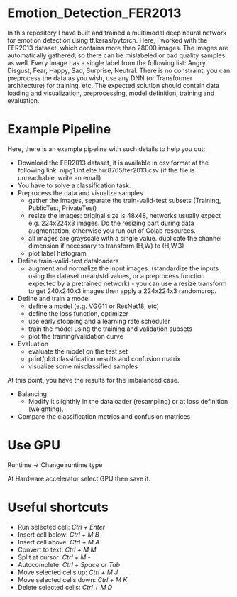 # Emotion_Detection_FER2013
In this repository I have built and trained a multimodal deep neural network for emotion detection using tf.keras/pytorch. Here, I worked with the FER2013 dataset, which contains more than 28000 images. The images are automatically gathered, so there can be mislabeled or bad quality samples as well. Every image has a single label from the following list: Angry, Disgust, Fear, Happy, Sad, Surprise, Neutral.
There is no constraint, you can preprocess the data as you wish, use any DNN (or Transformer architecture) for training, etc. The expected solution should contain data loading and visualization, preprocessing, model definition, training and evaluation.

# Example Pipeline
Here, there is an example pipeline with such details to help you out:
* Download the FER2013 dataset, it is available in csv format at the following link: nipg1.inf.elte.hu:8765/fer2013.csv (if the file is unreachable, write an email)
* You have to solve a classification task.
* Preprocess the data and visualize samples
  * gather the images, separate the train-valid-test subsets (Training, PublicTest, PrivateTest)
  * resize the images: original size is 48x48, networks usually expect e.g. 224x224x3 images. Do the resizing part during data augmentation, otherwise you run out of Colab resources.
  * all images are grayscale with a single value. duplicate the channel dimension if necessary to transform (H,W) to (H,W,3)
  * plot label histogram
* Define train-valid-test dataloaders
  * augment and normalize the input images. (standardize the inputs using the dataset mean/std values, or a preprocess function expected by a pretrained network) - you can use a resize transform to get 240x240x3 images then apply a 224x224x3 randomcrop. 
* Define and train a model
  * define a model (e.g. VGG11 or ResNet18, etc)
  * define the loss function, optimizer
  * use early stopping and a learning rate scheduler
  * train the model using the training and validation subsets
  * plot the training/validation curve
* Evaluation
  * evaluate the model on the test set
  * print/plot classification results and confusion matrix
  * visualize some misclassified samples

At this point, you have the results for the imbalanced case. 

* Balancing
  * Modify it slighthly in the dataloader (resampling) or at loss definition (weighting).
* Compare the classification metrics and confusion matrices

# Use GPU
Runtime -> Change runtime type

At Hardware accelerator select GPU then save it.


# Useful shortcuts
* Run selected cell: *Ctrl + Enter*
* Insert cell below: *Ctrl + M B*
* Insert cell above: *Ctrl + M A*
* Convert to text: *Ctrl + M M*
* Split at cursor: *Ctrl + M -*
* Autocomplete: *Ctrl + Space* or *Tab*
* Move selected cells up: *Ctrl + M J*
* Move selected cells down: *Ctrl + M K*
* Delete selected cells: *Ctrl + M D*
